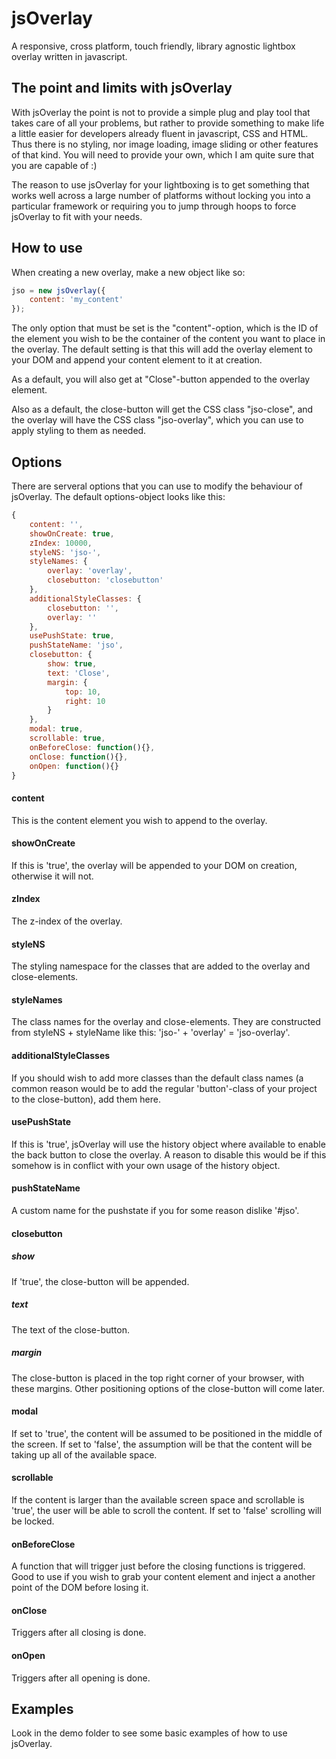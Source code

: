 jsOverlay
=========
A responsive, cross platform, touch friendly, library agnostic lightbox overlay written in javascript.

## The point and limits with jsOverlay
With jsOverlay the point is not to provide a simple plug and play tool that takes care of all your problems, but rather to provide something to make life a little easier for developers already fluent in javascript, CSS and HTML. Thus there is no styling, nor image loading, image sliding or other features of that kind. You will need to provide your own, which I am quite sure that you are capable of :)

The reason to use jsOverlay for your lightboxing is to get something that works well across a large number of platforms without locking you into a particular framework or requiring you to jump through hoops to force jsOverlay to fit with your needs. 

## How to use
When creating a new overlay, make a new object like so:

```javascript
jso = new jsOverlay({
	content: 'my_content'
});
```

The only option that must be set is the "content"-option, which is the ID of the element you wish to be the container of the content you want to place in the overlay. The default setting is that this will add the overlay element to your DOM and append your content element to it at creation. 

As a default, you will also get at "Close"-button appended to the overlay element. 

Also as a default, the close-button will get the CSS class "jso-close", and the overlay will have the CSS class "jso-overlay", which you can use to apply styling to them as needed. 

## Options
There are serveral options that you can use to modify the behaviour of jsOverlay. The default options-object looks like this:

```javascript
{
	content: '',
	showOnCreate: true,
	zIndex: 10000,
	styleNS: 'jso-',
	styleNames: {
		overlay: 'overlay',
		closebutton: 'closebutton'
	},
	additionalStyleClasses: {
		closebutton: '',
		overlay: ''
	},
	usePushState: true,
	pushStateName: 'jso',
	closebutton: {
		show: true,
		text: 'Close',
		margin: {
			top: 10,
			right: 10
		}
	},
	modal: true,
	scrollable: true,
	onBeforeClose: function(){},
	onClose: function(){},
	onOpen: function(){}
}
```

#### content
This is the content element you wish to append to the overlay. 

#### showOnCreate
If this is 'true', the overlay will be appended to your DOM on creation, otherwise it will not. 

#### zIndex
The z-index of the overlay. 

#### styleNS
The styling namespace for the classes that are added to the overlay and close-elements. 

#### styleNames
The class names for the overlay and close-elements. They are constructed from styleNS + styleName like this: 'jso-' + 'overlay' = 'jso-overlay'.

#### additionalStyleClasses
If you should wish to add more classes than the default class names (a common reason would be to add the regular 'button'-class of your project to the close-button), add them here. 

#### usePushState
If this is 'true', jsOverlay will use the history object where available to enable the back button to close the overlay. A reason to disable this would be if this somehow is in conflict with your own usage of the history object. 

#### pushStateName
A custom name for the pushstate if you for some reason dislike '#jso'.

#### closebutton
##### show
If 'true', the close-button will be appended. 
##### text
The text of the close-button. 
##### margin
The close-button is placed in the top right corner of your browser, with these margins. Other positioning options of the close-button will come later. 

#### modal
If set to 'true', the content will be assumed to be positioned in the middle of the screen. If set to 'false', the assumption will be that the content will be taking up all of the available space.

#### scrollable
If the content is larger than the available screen space and scrollable is 'true', the user will be able to scroll the content. If set to 'false' scrolling will be locked. 

#### onBeforeClose
A function that will trigger just before the closing functions is triggered. Good to use if you wish to grab your content element and inject a another point of the DOM before losing it. 

#### onClose
Triggers after all closing is done. 

#### onOpen
Triggers after all opening is done. 

## Examples
Look in the demo folder to see some basic examples of how to use jsOverlay. 
